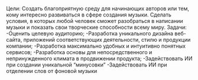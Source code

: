 Цели:
Создать благоприятную среду для начинающих авторов или тем, кому интересно развиваться в сфере создания музыки. Сделать условия, в которых любой человек сможет разобраться в написании музыки и показать свои творческие способности всему миру.
Задачи:
-Оценить целевую аудиторию;
-Разработка уникального дизайна веб-сайта, приложений соответствующих деятельности, стилю и продукции компании;
-Разработка максимально удобных и интуитивно понятных сервисов;
-Разработка основы для непосредственного и непринужденного климата в продвижении продукта;
-Задействовать ИИ при создании уникальной “минусовки”
-Задействовать ИИ при отделении слов от фоновой музыки
